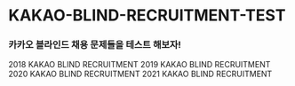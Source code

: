 # KAKAO-BLIND-RECRUITMENT-TEST
<h3>카카오 블라인드 채용 문제들을 테스트 해보자!</h3>
2018 KAKAO BLIND RECRUITMENT
2019 KAKAO BLIND RECRUITMENT
2020 KAKAO BLIND RECRUITMENT
2021 KAKAO BLIND RECRUITMENT

